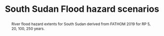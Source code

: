 ---
schema: rdl
title: South Sudan Flood hazard scenarios
organization: GFDRR
filename: hzd-ssd-fl
resources:
  - name: South Sudan flood hazard extents
    aggregation_type: Footprints
    format:
      - gpkg
    resource_description: >-
      River flood hazard extents for RP 5, 20, 100, 250 years. Derived from
      FATHOM 2019 model.
    h-res: ''
    epsg: 4326 (WGS84)
    url: >-
      https://rdl-jkan-datasets.s3-ap-southeast-2.amazonaws.com/hazard/hzd-ssd-fl.gpkg
category:
  - Hazard
abstract: >-
  River flood hazard extents for South Sudan derived from FATHOM 2019 for RP 5,
  20, 100, 250 years.
notes: ''
source: FATHOM
model_date: '2019'
version: ''
purpose: ''
project: 'Disasters, conflict, and displacement: Intersectional risks in South Sudan'
biblio_title: >-
  World Bank (2020) - Disasters, conflict, and displacement: Intersectional
  risks in South Sudan
biblio_url: 'https://www.preventionweb.net/publications/view/73878'
geo_coverage:
  - SDN
license: 'https://creativecommons.org/licenses/by/4.0/'
maintainer: GFDRR
maintainer_email: contact@riskdatalibrary.org
hazard_type:
  - FL
analysis_type: Probabilistic
geo_area: ''
time_start: ''
time_end: ''
time_span: ''
time_year: ''
calculation_method: Simulated
frequency_type:
  - Return Period
return_period: '10, 20, 100, 250 years'
occurrence_time_start: ''
occurrence_time_end: ''
occurrence_time_span: ''
description: ''
process_type:
  - FFF
imt:
  - fl_wd_m
data_uncertainty: ''
---